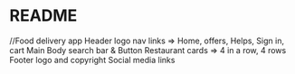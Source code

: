 # README

//Food delivery app
Header
logo
nav links => Home, offers, Helps, Sign in, cart
Main Body
search bar & Button
Restaurant cards => 4 in a row, 4 rows
Footer
logo and copyright
Social media links

